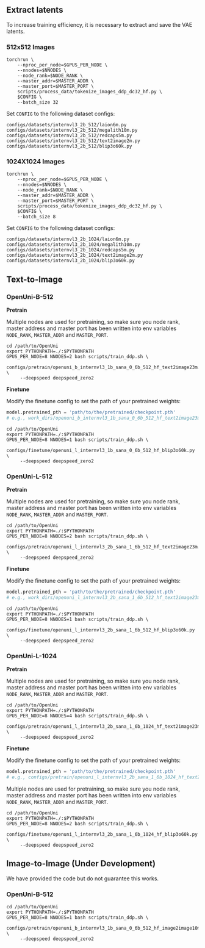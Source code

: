 
## Extract latents
To increase training efficiency, it is necessary to extract and save the VAE latents.


### 512x512 Images

```shell
torchrun \
    --nproc_per_node=$GPUS_PER_NODE \
    --nnodes=$NNODES \
    --node_rank=$NODE_RANK \
    --master_addr=$MASTER_ADDR \
    --master_port=$MASTER_PORT \
    scripts/process_data/tokenize_images_ddp_dc32_hf.py \
    $CONFIG \
    --batch_size 32
```

Set `CONFIG` to the following dataset configs:
```shell
configs/datasets/internvl3_2b_512/laion6m.py
configs/datasets/internvl3_2b_512/megalith10m.py
configs/datasets/internvl3_2b_512/redcaps5m.py
configs/datasets/internvl3_2b_512/text2image2m.py
configs/datasets/internvl3_2b_512/blip3o60k.py
```


### 1024X1024 Images

```shell
torchrun \
    --nproc_per_node=$GPUS_PER_NODE \
    --nnodes=$NNODES \
    --node_rank=$NODE_RANK \
    --master_addr=$MASTER_ADDR \
    --master_port=$MASTER_PORT \
    scripts/process_data/tokenize_images_ddp_dc32_hf.py \
    $CONFIG \
    --batch_size 8
```

Set `CONFIG` to the following dataset configs:
```shell
configs/datasets/internvl3_2b_1024/laion6m.py
configs/datasets/internvl3_2b_1024/megalith10m.py
configs/datasets/internvl3_2b_1024/redcaps5m.py
configs/datasets/internvl3_2b_1024/text2image2m.py
configs/datasets/internvl3_2b_1024/blip3o60k.py
```



## Text-to-Image
### OpenUni-B-512

**Pretrain**

Multiple nodes are used for pretraining, so make sure you node rank, master address and master port has been written
into env variables `NODE_RANK`, `MASTER_ADDR` and `MASTER_PORT`.
```shell
cd /path/to/OpenUni
export PYTHONPATH=./:$PYTHONPATH
GPUS_PER_NODE=8 NNODES=2 bash scripts/train_ddp.sh \
     configs/pretrain/openuni_b_internvl3_1b_sana_0_6b_512_hf_text2image23m.py \
     --deepspeed deepspeed_zero2
```

**Finetune**

Modify the finetune config to set the path of your pretrained weights:
```python
model.pretrained_pth = 'path/to/the/pretrained/checkpoint.pth' 
# e.g., work_dirs/openuni_b_internvl3_1b_sana_0_6b_512_hf_text2image23m/iter_100000.pth
```

```shell
cd /path/to/OpenUni
export PYTHONPATH=./:$PYTHONPATH
GPUS_PER_NODE=8 NNODES=1 bash scripts/train_ddp.sh \
     configs/finetune/openuni_l_internvl3_1b_sana_0_6b_512_hf_blip3o60k.py \
     --deepspeed deepspeed_zero2
```



### OpenUni-L-512

**Pretrain**

Multiple nodes are used for pretraining, so make sure you node rank, master address and master port has been written
into env variables `NODE_RANK`, `MASTER_ADDR` and `MASTER_PORT`.
```shell
cd /path/to/OpenUni
export PYTHONPATH=./:$PYTHONPATH
GPUS_PER_NODE=8 NNODES=2 bash scripts/train_ddp.sh \
     configs/pretrain/openuni_l_internvl3_2b_sana_1_6b_512_hf_text2image23m.py \
     --deepspeed deepspeed_zero2
```

**Finetune**

Modify the finetune config to set the path of your pretrained weights:
```python
model.pretrained_pth = 'path/to/the/pretrained/checkpoint.pth' 
# e.g., work_dirs/openuni_l_internvl3_2b_sana_1_6b_512_hf_text2image23m/iter_100000.pth
```

```shell
cd /path/to/OpenUni
export PYTHONPATH=./:$PYTHONPATH
GPUS_PER_NODE=8 NNODES=1 bash scripts/train_ddp.sh \
     configs/finetune/openuni_l_internvl3_2b_sana_1_6b_512_hf_blip3o60k.py \
     --deepspeed deepspeed_zero2
```



### OpenUni-L-1024

**Pretrain**

Multiple nodes are used for pretraining, so make sure you node rank, master address and master port has been written
into env variables `NODE_RANK`, `MASTER_ADDR` and `MASTER_PORT`.
```shell
cd /path/to/OpenUni
export PYTHONPATH=./:$PYTHONPATH
GPUS_PER_NODE=8 NNODES=4 bash scripts/train_ddp.sh \
     configs/pretrain/openuni_l_internvl3_2b_sana_1_6b_1024_hf_text2image23m.py \
     --deepspeed deepspeed_zero2
```

**Finetune**

Modify the finetune config to set the path of your pretrained weights:
```python
model.pretrained_pth = 'path/to/the/pretrained/checkpoint.pth' 
# e.g., configs/pretrain/openuni_l_internvl3_2b_sana_1_6b_1024_hf_text2image23m.pth
```

Multiple nodes are used for pretraining, so make sure you node rank, master address and master port has been written
into env variables `NODE_RANK`, `MASTER_ADDR` and `MASTER_PORT`.
```shell
cd /path/to/OpenUni
export PYTHONPATH=./:$PYTHONPATH
GPUS_PER_NODE=8 NNODES=2 bash scripts/train_ddp.sh \
     configs/finetune/openuni_l_internvl3_2b_sana_1_6b_1024_hf_blip3o60k.py \
     --deepspeed deepspeed_zero2
```


## Image-to-Image (Under Development)
We have provided the code but do not guarantee this works.
### OpenUni-B-512

```shell
cd /path/to/OpenUni
export PYTHONPATH=./:$PYTHONPATH
GPUS_PER_NODE=8 NNODES=1 bash scripts/train_ddp.sh \
     configs/pretrain/openuni_b_internvl3_1b_sana_0_6b_512_hf_image2image10m.py \
     --deepspeed deepspeed_zero2
```